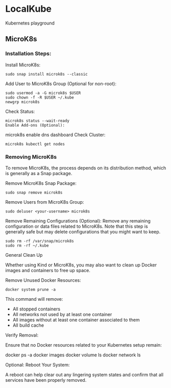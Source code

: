 # LocalKube
Kubernetes playground

## MicroK8s

### Installation Steps:

Install MicroK8s:

    sudo snap install microk8s --classic
    
Add User to MicroK8s Group (Optional for non-root):

    sudo usermod -a -G microk8s $USER
    sudo chown -f -R $USER ~/.kube
    newgrp microk8s

Check Status:

    microk8s status --wait-ready
    Enable Add-ons (Optional):

microk8s enable dns dashboard
Check Cluster:

    microk8s kubectl get nodes


### Removing MicroK8s

To remove MicroK8s, the process depends on its distribution method, which is generally as a Snap package.

Remove MicroK8s Snap Package:

    sudo snap remove microk8s

Remove Users from MicroK8s Group:

    sudo deluser <your-username> microk8s

Remove Remaining Configurations (Optional):
Remove any remaining configuration or data files related to MicroK8s. 
Note that this step is generally safe but may delete configurations that you might want to keep.

    sudo rm -rf /var/snap/microk8s
    sudo rm -rf ~/.kube

General Clean Up

Whether using Kind or MicroK8s, you may also want to clean up Docker images and containers to free up space.

Remove Unused Docker Resources:

    docker system prune -a

This command will remove:

* All stopped containers
* All networks not used by at least one container
* All images without at least one container associated to them
* All build cache

Verify Removal:

Ensure that no Docker resources related to your Kubernetes setup remain:

docker ps -a
docker images
docker volume ls
docker network ls

Optional: Reboot Your System:

A reboot can help clear out any lingering system states and confirm that all services have been properly removed.

